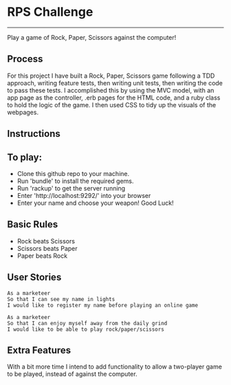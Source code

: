 # RPS Challenge

-------

Play a game of Rock, Paper, Scissors against the computer!

Process
-------

For this project I have built a Rock, Paper, Scissors game following a TDD approach, writing feature tests, then writing unit tests, then
writing the code to pass these tests. 
I accomplished this by using the MVC model, with an app page as the controller, .erb pages for the HTML code, and a ruby class to hold the logic 
of the game.
I then used CSS to tidy up the visuals of the webpages.

Instructions
------------

## To play:
- Clone this github repo to your machine.
- Run 'bundle' to install the required gems.
- Run 'rackup' to get the server running
- Enter 'http://localhost:9292/' into your browser
- Enter your name and choose your weapon! Good Luck!

## Basic Rules

- Rock beats Scissors
- Scissors beats Paper
- Paper beats Rock

User Stories
------------

```
As a marketeer
So that I can see my name in lights
I would like to register my name before playing an online game

As a marketeer
So that I can enjoy myself away from the daily grind
I would like to be able to play rock/paper/scissors
```

## Extra Features

With a bit more time I intend to add functionality to allow a two-player game to be played, instead of against the computer.
